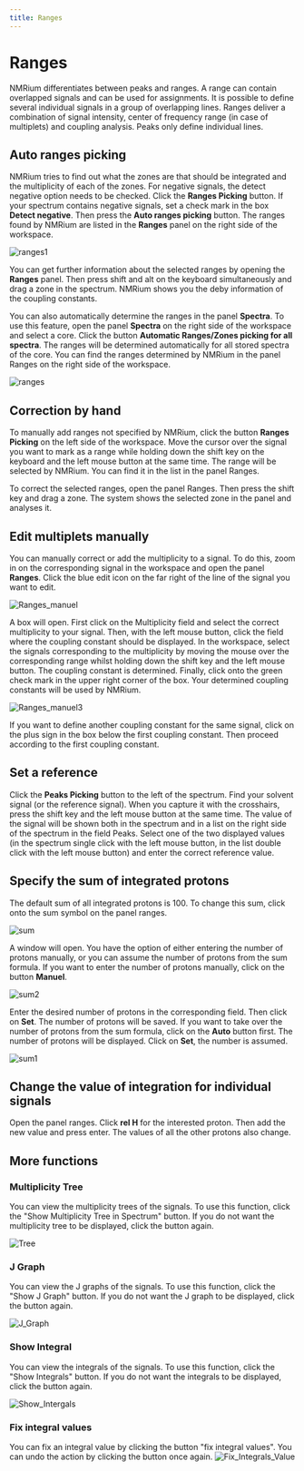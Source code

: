 ```yaml
---
title: Ranges
---
```


# Ranges

NMRium differentiates between peaks and ranges. A range can contain overlapped signals and can be used for assignments. It is possible to define several individual signals in a group of overlapping lines. Ranges deliver a combination of signal intensity, center of frequency range (in case of multiplets) and coupling analysis. Peaks only define individual lines.

## Auto ranges picking

NMRium tries to find out what the zones are that should be integrated and the multiplicity of each of the zones. For negative signals, the detect negative option needs to be checked. Click the **Ranges Picking** button. If your spectrum contains negative signals, set a check mark in the box **Detect negative**. Then press the **Auto ranges picking** button. The ranges found by NMRium are listed in the **Ranges** panel on the right side of the workspace.

![ranges1](Ranges1.png)
 
You can get further information about the selected ranges by opening the **Ranges** panel. Then press shift and alt on the keyboard simultaneously and drag a zone in the spectrum. NMRium shows you the deby information of the coupling constants. 

You can also automatically determine the ranges in the panel **Spectra**. To use this feature, open the panel **Spectra** on the right side of the workspace and select a core. Click the button **Automatic Ranges/Zones picking for all spectra**. The ranges will be determined automatically for all stored spectra of the core. You can find the ranges determined by NMRium in the panel Ranges on the right side of the workspace.

![ranges](Ranges.png)
 
## Correction by hand

To manually add ranges not specified by NMRium, click the button **Ranges Picking** on the left side of the workspace. Move the cursor over the signal you want to mark as a range while holding down the shift key on the keyboard and the left mouse button at the same time. The range will be selected by NMRium. You can find it in the list in the panel Ranges.

To correct the selected ranges, open the panel Ranges. Then press the shift key and drag a zone. The system shows the selected zone in the panel and analyses it. 

## Edit multiplets manually

You can manually correct or add the multiplicity to a signal. To do this, zoom in on the corresponding signal in the workspace and open the panel **Ranges**. Click the blue edit icon on the far right of the line of the signal you want to edit. 

![Ranges_manuel](Ranges_manuel.png)

A box will open. First click on the Multiplicity field and select the correct multiplicity to your signal. Then, with the left mouse button, click the field where the coupling constant should be displayed. In the workspace, select the signals corresponding to the multiplicity by moving the mouse over the corresponding range whilst holding down the shift key and the left mouse button. The coupling constant is determined. Finally, click onto the green check mark in the upper right corner of the box. Your determined coupling constants will be used by NMRium.

![Ranges_manuel3](Ranges_manuel3.png)

If you want to define another coupling constant for the same signal, click on the plus sign in the box below the first coupling constant. Then proceed according to the first coupling constant.

## Set a reference

Click the **Peaks Picking** button to the left of the spectrum. Find your solvent signal (or the reference signal). When you capture it with the crosshairs, press the shift key and the left mouse button at the same time. The value of the signal will be shown both in the spectrum and in a list on the right side of the spectrum in the field Peaks. Select one of the two displayed values (in the spectrum single click with the left mouse button, in the list double click with the left mouse button) and enter the correct reference value.

## Specify the sum of integrated protons

The default sum of all integrated protons is 100. To change this sum, click onto the sum symbol on the panel ranges.

![sum](sum.png)

A window will open. You have the option of either entering the number of protons manually, or you can assume the number of protons from the sum formula. If you want to enter the number of protons manually, click on the button **Manuel**.

![sum2](sum2.png)

Enter the desired number of protons in the corresponding field. Then click on **Set**. The number of protons will be saved. If you want to take over the number of protons from the sum formula, click on the **Auto** button first. The number of protons will be displayed. Click on **Set**, the number is assumed. 

![sum1](sum1.png)

## Change the value of integration for individual signals

Open the panel ranges. Click **rel H** for the interested proton. Then add the new value and press enter. The values of all the other protons also change. 

## More functions

### Multiplicity Tree

You can view the multiplicity trees of the signals. To use this function, click the "Show Multiplicity Tree in Spectrum" button. If you do not want the multiplicity tree to be displayed, click the button again.

![Tree](Tree.png)

### J Graph

You can view the J graphs of the signals. To use this function, click the "Show J Graph" button. If you do not want the J graph to be displayed, click the button again.

![J_Graph](J_Graph.png)

### Show Integral

You can view the integrals of the signals. To use this function, click the "Show Integrals" button. If you do not want the integrals to be displayed, click the button again.

![Show_Intergals](Show_Intergals.png)

### Fix integral values

You can fix an integral value by clicking the button "fix integral values". You can undo the action by clicking the button once again.
![Fix_Integrals_Value](Fix_Integrals_Value.png)
